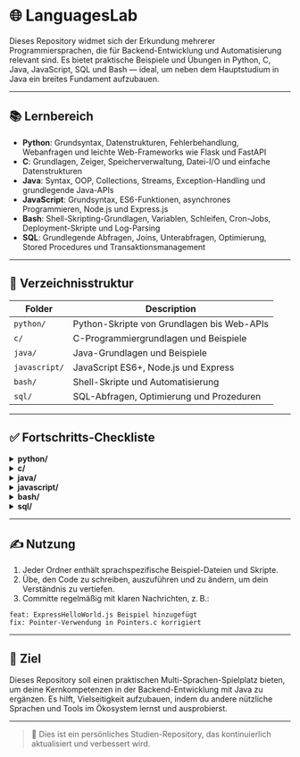 # 🌐 LanguagesLab

Dieses Repository widmet sich der Erkundung mehrerer Programmiersprachen, die für Backend-Entwicklung und Automatisierung relevant sind.
Es bietet praktische Beispiele und Übungen in Python, C, Java, JavaScript, SQL und Bash — ideal, um neben dem Hauptstudium in Java ein breites Fundament aufzubauen.

---

## 📚 Lernbereich

- **Python**: Grundsyntax, Datenstrukturen, Fehlerbehandlung, Webanfragen und leichte Web-Frameworks wie Flask und FastAPI
- **C**: Grundlagen, Zeiger, Speicherverwaltung, Datei-I/O und einfache Datenstrukturen
- **Java**: Syntax, OOP, Collections, Streams, Exception-Handling und grundlegende Java-APIs
- **JavaScript**: Grundsyntax, ES6-Funktionen, asynchrones Programmieren, Node.js und Express.js
- **Bash**: Shell-Skripting-Grundlagen, Variablen, Schleifen, Cron-Jobs, Deployment-Skripte und Log-Parsing
- **SQL**: Grundlegende Abfragen, Joins, Unterabfragen, Optimierung, Stored Procedures und Transaktionsmanagement

---

## 📁 Verzeichnisstruktur

| Folder         | Description                                    |
|----------------|------------------------------------------------|
| `python/`      | Python-Skripte von Grundlagen bis Web-APIs     |
| `c/`           | C-Programmiergrundlagen und Beispiele          |
| `java/`        | Java-Grundlagen und Beispiele                  |
| `javascript/`  | JavaScript ES6+, Node.js und Express           |
| `bash/`        | Shell-Skripte und Automatisierung              |
| `sql/`         | SQL-Abfragen, Optimierung und Prozeduren       |

---

## ✅ Fortschritts-Checkliste

<details>
<summary><strong>python/</strong></summary>

- [x] PythonBasics.py
- [x] ControlFlow.py
- [x] Functions.py
- [x] ListsAndDicts.py
- [x] FileIO.py
- [ ] ErrorHandling.py
- [ ] ModulesAndPackages.py
- [ ] WebRequests.py
- [ ] WebScrapingBasics.py
- [ ] FlaskHelloWorld.py
- [ ] FastApiExample.py

</details>

<details>
<summary><strong>c/</strong></summary>

- [x] CBasics.c
- [ ] ControlStrictires.c 
- [ ] FunctionsInC.c
- [ ] Pointers.c
- [ ] Structs.c
- [ ] FileIO.c
- [ ] MemoryManagement.c
- [ ] SimpleDataStructures.c

</details>

<details>
<summary><strong>java/</strong></summary>

- [ ] JavaBasics.java
- [ ] ControlFlow.java
- [ ] OOPConcepts.java
- [ ] CollectionsExample.java
- [ ] SteamsExample.java
- [ ] ExceptionHandling.java

</details>

<details>
<summary><strong>javascript/</strong></summary>

- [ ] JsSyntaxBasics.js
- [ ] ConditionsAndLoops.js
- [ ] Functions.js
- [ ] ObjectsAndArrays.js
- [ ] Es6Features.js
- [ ] AsynchronousJs.js
- [ ] NodeJsBasics.js
- [ ] ExpressHelloWorld.js

</details>

<details>
<summary><strong>bash/</strong></summary>

- [ ] BashBasics.sh  
- [ ] VariablesAndLoops.sh  
- [ ] CronJobExample.sh  
- [ ] DeployScript.sh  
- [ ] LogParser.sh  

</details>

<details>
<summary><strong>sql/</strong></summary>

- [ ] BasicQueries.sql  
- [ ] JoinsAndSubqueries.sql  
- [ ] IndexAndOptimization.sql  
- [ ] StoredProcedures.sql  
- [ ] TransactionIsolationLevels.sql  

</details>

---

## ✍️ Nutzung

1. Jeder Ordner enthält sprachspezifische Beispiel-Dateien und Skripte.
2. Übe, den Code zu schreiben, auszuführen und zu ändern, um dein Verständnis zu vertiefen.
3. Committe regelmäßig mit klaren Nachrichten, z. B.:
```
feat: ExpressHelloWorld.js Beispiel hinzugefügt
fix: Pointer-Verwendung in Pointers.c korrigiert
```

---

## 🙌 Ziel

Dieses Repository soll einen praktischen Multi-Sprachen-Spielplatz bieten, um deine Kernkompetenzen in der Backend-Entwicklung mit Java zu ergänzen.
Es hilft, Vielseitigkeit aufzubauen, indem du andere nützliche Sprachen und Tools im Ökosystem lernst und ausprobierst.

---

> 📌 Dies ist ein persönliches Studien-Repository, das kontinuierlich aktualisiert und verbessert wird.
